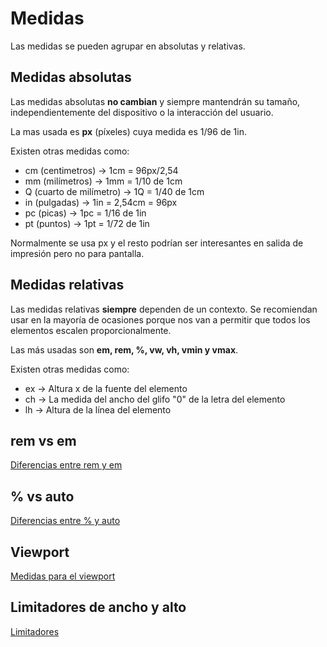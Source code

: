 # Medidas

Las medidas se pueden agrupar en absolutas y relativas.

## Medidas absolutas

Las medidas absolutas **no cambian** y siempre mantendrán su tamaño, independientemente del dispositivo o la interacción del usuario.

La mas usada es **px** (píxeles) cuya medida es 1/96 de 1in.

Existen otras medidas como:

- cm (centimetros) -> 1cm = 96px/2,54
- mm (milímetros) -> 1mm = 1/10 de 1cm
- Q (cuarto de milímetro) -> 1Q = 1/40 de 1cm
- in (pulgadas) -> 1in = 2,54cm = 96px
- pc (picas) -> 1pc = 1/16 de 1in
- pt (puntos) -> 1pt = 1/72 de 1in

Normalmente se usa px y el resto podrían ser interesantes en salida de impresión pero no para pantalla.

## Medidas relativas

Las medidas relativas **siempre** dependen de un contexto. Se recomiendan usar en la mayoría de ocasiones porque nos van a permitir que todos los elementos escalen proporcionalmente.

Las más usadas son **em, rem, %, vw, vh, vmin y vmax**.

Existen otras medidas como:

- ex -> Altura x de la fuente del elemento
- ch -> La medida del ancho del glifo "0" de la letra del elemento
- lh -> Altura de la línea del elemento

## rem vs em

[Diferencias entre rem y em](rem-vs-em.md)

## % vs auto

[Diferencias entre % y auto](%-vs-auto.md)

## Viewport

[Medidas para el viewport](viewport.md)

## Limitadores de ancho y alto

[Limitadores](limitadores.md)
